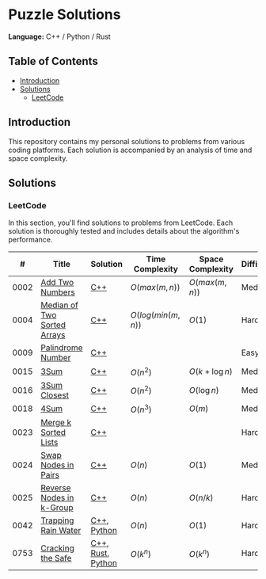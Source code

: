 # Puzzle Solutions
**Language:** C++ / Python / Rust

## Table of Contents
- [Introduction](#introduction)
- [Solutions](#solutions)
  - [LeetCode](#leetcode)

## Introduction
This repository contains my personal solutions to problems from various coding platforms. Each solution is accompanied by an analysis of time and space complexity.

## Solutions

### LeetCode
In this section, you'll find solutions to problems from LeetCode. Each solution is thoroughly tested and includes details about the algorithm's performance.

|  #   | Title                                                                                                 | Solution                                                                                                                             | Time Complexity  | Space Complexity | Difficulty |
|------|-------------------------------------------------------------------------------------------------------|--------------------------------------------------------------------------------------------------------------------------------------|------------------|------------------|------------|
| 0002 | [Add Two Numbers](https://leetcode.com/problems/add-two-numbers)                                      | [C++](./LeetCode/Problem-2/solution.cpp)                                                                                             | $O(max(m,n))$    | $O(max(m,n))$    | Medium     |
| 0004 | [Median of Two Sorted Arrays](https://leetcode.com/problems/median-of-two-sorted-arrays)              | [C++](./LeetCode/Problem-4/solution.cpp)                                                                                             | $O(log(min(m,n))$| $O(1)$           | Hard       |
| 0009 | [Palindrome Number](https://leetcode.com/problems/palindrome-number)                                  | [C++](./LeetCode/Problem-9/solution.cpp)                                                                                             |                  |                  | Easy       |
| 0015 | [3Sum](https://leetcode.com/problems/3sum)                                                            | [C++](./LeetCode/Problem-15/solution.cpp)                                                                                            | $O(n^2)$         | $O(k + \log n)$  | Medium     |
| 0016 | [3Sum Closest](https://leetcode.com/problems/3sum-closest)                                            | [C++](./LeetCode/Problem-16/solution.cpp)                                                                                            | $O(n^2)$         | $O(\log n)$      | Medium     |
| 0018 | [4Sum](https://leetcode.com/problems/4sum)                                                            | [C++](./LeetCode/Problem-18/solution.cpp)                                                                                            | $O(n^3)$         | $O(m)$           | Medium     |
| 0023 | [Merge k Sorted Lists](https://leetcode.com/problems/merge-k-sorted-lists)                            | [C++](./LeetCode/Problem-23/solution.cpp)                                                                                            |                  |                  | Hard       |
| 0024 | [Swap Nodes in Pairs](https://leetcode.com/problems/swap-nodes-in-pairs)                              | [C++](./LeetCode/Problem-24/solution.cpp)                                                                                            | $O(n)$           | $O(1)$           | Medium     |
| 0025 | [Reverse Nodes in k-Group](https://leetcode.com/problems/reverse-nodes-in-k-group)                    | [C++](./LeetCode/Problem-25/solution.cpp)                                                                                            | $O(n)$           | $O(n/k)$         | Hard       |
| 0042 | [Trapping Rain Water](https://leetcode.com/problems/trapping-rain-water)                              | [C++](./LeetCode/Problem-42/solution.cpp), [Python](./LeetCode/Problem-42/solution.py)                                               | $O(n)$           | $O(1)$           | Hard       |
| 0753 | [Cracking the Safe](https://leetcode.com/problems/cracking-the-safe)                                  | [C++](./LeetCode/Problem-753/solution.cpp), [Rust](./LeetCode/Problem-753/solution.rs), [Python](./LeetCode/Problem-753/solution.py) | $O(k^n)$         | $O(k^n)$         | Hard       |
